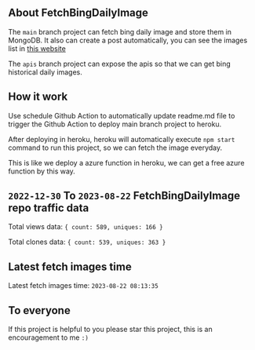 ## About FetchBingDailyImage

The `main` branch project can fetch bing daily image and store them in MongoDB.
It also can create a post automatically, you can see the images list in [this website](https://oursalbum.netlify.app)

The `apis` branch project can expose the apis so that we can get bing historical daily images.

## How it work

Use schedule Github Action to automatically update readme.md file to trigger the Github Action to deploy main branch project to heroku.

After deploying in heroku, heroku will automatically execute `npm start` command to run this project, so we can fetch the image everyday.

This is like we deploy a azure function in heroku, we can get a free azure function by this way.

## `2022-12-30` To `2023-08-22` FetchBingDailyImage repo traffic data

Total views data: `{ count: 589, uniques: 166 }`

Total clones data: `{ count: 539, uniques: 363 }`

## Latest fetch images time

Latest fetch images time: `2023-08-22 08:13:35`

## To everyone

If this project is helpful to you please star this project, this is an encouragement to me `:)`



